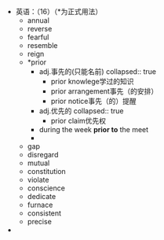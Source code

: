- 英语：（16）（*为正式用法）
	- annual
	- reverse
	- fearful
	- resemble
	- reign
	- *prior
		- adj.事先的(只能名前)
		  collapsed:: true
			- prior knowlege学过的知识
			- prior arrangement事先（的安排）
			- prior notice事先（的）提醒
		- adj.优先的
		  collapsed:: true
			- prior claim优先权
		- during the week **prior to** the meet
		-
	- gap
	- disregard
	- mutual
	- constitution
	- violate
	- conscience
	- dedicate
	- furnace
	- consistent
	- precise
-